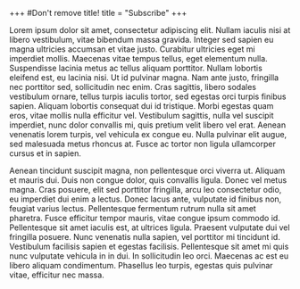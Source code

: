 +++
#Don't remove title!
title = "Subscribe"
+++

Lorem ipsum dolor sit amet, consectetur adipiscing elit. Nullam iaculis nisi at libero vestibulum, vitae bibendum massa gravida. Integer sed sapien eu magna ultricies accumsan et vitae justo. Curabitur ultricies eget mi imperdiet mollis. Maecenas vitae tempus tellus, eget elementum nulla. Suspendisse lacinia metus ac tellus aliquam porttitor. Nullam lobortis eleifend est, eu lacinia nisi. Ut id pulvinar magna. Nam ante justo, fringilla nec porttitor sed, sollicitudin nec enim. Cras sagittis, libero sodales vestibulum ornare, tellus turpis iaculis tortor, sed egestas orci turpis finibus sapien. Aliquam lobortis consequat dui id tristique. Morbi egestas quam eros, vitae mollis nulla efficitur vel. Vestibulum sagittis, nulla vel suscipit imperdiet, nunc dolor convallis mi, quis pretium velit libero vel erat. Aenean venenatis lorem turpis, vel vehicula ex congue eu. Nulla pulvinar elit augue, sed malesuada metus rhoncus at. Fusce ac tortor non ligula ullamcorper cursus et in sapien.

Aenean tincidunt suscipit magna, non pellentesque orci viverra ut. Aliquam et mauris dui. Duis non congue dolor, quis convallis ligula. Donec vel metus magna. Cras posuere, elit sed porttitor fringilla, arcu leo consectetur odio, eu imperdiet dui enim a lectus. Donec lacus ante, vulputate id finibus non, feugiat varius lectus. Pellentesque fermentum rutrum nulla sit amet pharetra. Fusce efficitur tempor mauris, vitae congue ipsum commodo id. Pellentesque sit amet iaculis est, at ultrices ligula. Praesent vulputate dui vel fringilla posuere. Nunc venenatis nulla sapien, vel porttitor mi tincidunt id. Vestibulum facilisis sapien et egestas facilisis. Pellentesque sit amet mi quis nunc vulputate vehicula in in dui. In sollicitudin leo orci. Maecenas ac est eu libero aliquam condimentum. Phasellus leo turpis, egestas quis pulvinar vitae, efficitur nec massa.
